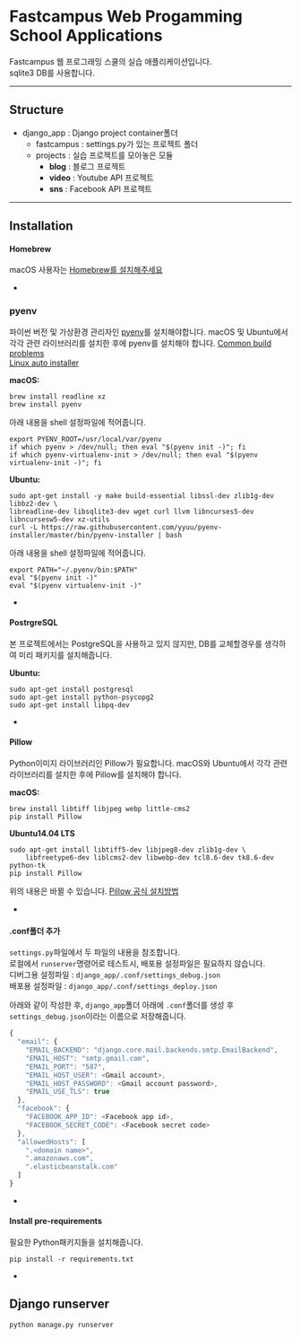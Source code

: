# Fastcampus Web Progamming School Applications

Fastcampus 웹 프로그래밍 스쿨의 실습 애플리케이션입니다.  
sqlite3 DB를 사용합니다.

---

## Structure

- django_app : Django project container폴더
	- fastcampus : settings.py가 있는 프로젝트 폴더
	- projects : 실습 프로젝트를 모아놓은 모듈
		- **blog** : 블로그 프로젝트
		- **video** : Youtube API 프로젝트
		- **sns** : Facebook API 프로젝트

---

## Installation

#### Homebrew
macOS 사용자는 [Homebrew를 설치해주세요](http://brew.sh)

-

### pyenv

파이썬 버전 및 가상환경 관리자인 [pyenv](https://github.com/yyuu/pyenv)를 설치해야합니다.
macOS 및 Ubuntu에서 각각 관련 라이브러리를 설치한 후에 pyenv를 설치해야 합니다.
[Common build problems](https://github.com/yyuu/pyenv/wiki/Common-build-problems)  
[Linux auto installer](https://github.com/yyuu/pyenv-installer)

**macOS:**

```
brew install readline xz
brew install pyenv
```

아래 내용을 shell 설정파일에 적어줍니다.

```
export PYENV_ROOT=/usr/local/var/pyenv
if which pyenv > /dev/null; then eval "$(pyenv init -)"; fi
if which pyenv-virtualenv-init > /dev/null; then eval "$(pyenv virtualenv-init -)"; fi
```

**Ubuntu:**

```
sudo apt-get install -y make build-essential libssl-dev zlib1g-dev libbz2-dev \
libreadline-dev libsqlite3-dev wget curl llvm libncurses5-dev libncursesw5-dev xz-utils
curl -L https://raw.githubusercontent.com/yyuu/pyenv-installer/master/bin/pyenv-installer | bash
```

아래 내용을 shell 설정파일에 적어줍니다.

```
export PATH="~/.pyenv/bin:$PATH"
eval "$(pyenv init -)"
eval "$(pyenv virtualenv-init -)"
```

-

#### PostrgreSQL

본 프로젝트에서는 PostgreSQL을 사용하고 있지 않지만, DB를 교체할경우를 생각하여 미리 패키지를 설치해줍니다.

**Ubuntu:**

```
sudo apt-get install postgresql
sudo apt-get install python-psycopg2
sudo apt-get install libpq-dev
```

-

#### Pillow

Python이미지 라이브러리인 Pillow가 필요합니다.
macOS와 Ubuntu에서 각각 관련 라이브러리를 설치한 후에 Pillow를 설치해야 합니다.

**macOS:**

```
brew install libtiff libjpeg webp little-cms2
pip install Pillow
```


**Ubuntu14.04 LTS**  

```
sudo apt-get install libtiff5-dev libjpeg8-dev zlib1g-dev \
    libfreetype6-dev liblcms2-dev libwebp-dev tcl8.6-dev tk8.6-dev python-tk
pip install Pillow
```

위의 내용은 바뀔 수 있습니다. [Pillow 공식 설치방법](https://pillow.readthedocs.io/en/3.4.x/installation.html#basic-installation)

-

#### .conf폴더 추가

`settings.py`파일에서 두 파일의 내용을 참조합니다.  
로컬에서 `runserver`명령어로 테스트시, 배포용 설정파일은 필요하지 않습니다.  
디버그용 설정파일 : `django_app/.conf/settings_debug.json`  
배포용 설정파일 : `django_app/.conf/settings_deploy.json`

아래와 같이 작성한 후, `django_app`폴더 아래에 `.conf`폴더를 생성 후 `settings_debug.json`이라는 이름으로 저장해줍니다.  

```javascript
{
  "email": {
    "EMAIL_BACKEND": "django.core.mail.backends.smtp.EmailBackend",
    "EMAIL_HOST": "smtp.gmail.com",
    "EMAIL_PORT": "587",
    "EMAIL_HOST_USER": <Gmail account>,
    "EMAIL_HOST_PASSWORD": <Gmail account password>,
    "EMAIL_USE_TLS": true
  },
  "facebook": {
    "FACEBOOK_APP_ID": <Facebook app id>,
    "FACEBOOK_SECRET_CODE": <Facebook secret code>
  },
  "allowedHosts": [
    ".<domain name>",
    ".amazonaws.com",
    ".elasticbeanstalk.com"
  ]
}
```
-

#### Install pre-requirements

필요한 Python패키지들을 설치해줍니다.

```
pip install -r requirements.txt
```

-

## Django runserver

```python
python manage.py runserver
```